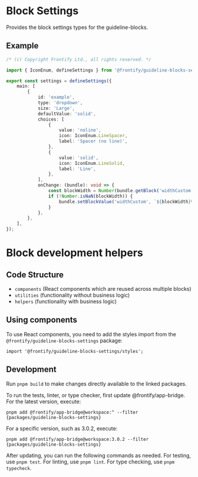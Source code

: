 # Block Settings

Provides the block settings types for the guideline-blocks.

## Example

```ts
/* (c) Copyright Frontify Ltd., all rights reserved. */

import { IconEnum, defineSettings } from '@frontify/guideline-blocks-settings';

export const settings = defineSettings({
    main: [
        {
            id: 'example',
            type: 'dropdown',
            size: 'Large',
            defaultValue: 'solid',
            choices: [
                {
                    value: 'noline',
                    icon: IconEnum.LineSpacer,
                    label: 'Spacer (no line)',
                },
                {
                    value: 'solid',
                    icon: IconEnum.LineSolid,
                    label: 'Line',
                },
            ],
            onChange: (bundle): void => {
                const blockWidth = Number(bundle.getBlock('widthCustom')?.value);
                if (!Number.isNaN(blockWidth)) {
                    bundle.setBlockValue('widthCustom', `${blockWidth}%`);
                }
            },
        },
    ],
});
```

# Block development helpers

## Code Structure

-   `components` (React components which are reused across multiple blocks)
-   `utilities` (functionality without business logic)
-   `helpers` (functionality with business logic)

## Using components

To use React components, you need to add the styles import from the `@frontify/guideline-blocks-settings` package:

```
import '@frontify/guideline-blocks-settings/styles';
```

## Development

Run `pnpm build` to make changes directly available to the linked packages.

To run the tests, linter, or type checker, first update @frontify/app-bridge. For the latest version, execute:

```
pnpm add @frontify/app-bridge@workspace:^ --filter {packages/guideline-blocks-settings}
```

For a specific version, such as 3.0.2, execute:

```
pnpm add @frontify/app-bridge@workspace:3.0.2 --filter {packages/guideline-blocks-settings}
```

After updating, you can run the following commands as needed. For testing, use `pnpm test`. For linting, use `pnpm lint`. For type checking, use `pnpm typecheck`.
